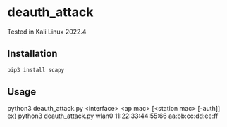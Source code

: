 # deauth_attack
Tested in Kali Linux 2022.4  

## Installation
```sh
pip3 install scapy
```

## Usage
python3 deauth_attack.py \<interface\> \<ap mac\> \[\<station mac\> \[-auth\]\]  
ex) python3 deauth_attack.py wlan0 11:22:33:44:55:66 aa:bb:cc:dd:ee:ff
